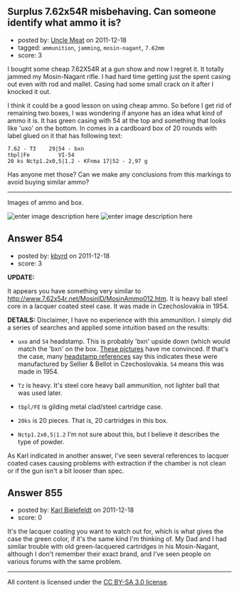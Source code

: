## Surplus 7.62x54R misbehaving. Can someone identify what ammo it is?

- posted by: [Uncle Meat](https://stackexchange.com/users/-1/49-uncle-meat) on 2011-12-18
- tagged: `ammunition`, `jamming`, `mosin-nagant`, `7.62mm`
- score: 3

I bought some cheap 7.62X54R at a gun show and now I regret it. It totally jammed my Mosin-Nagant rifle. I had hard time getting just the spent casing out even with rod and mallet. Casing had some small crack on it after I knocked it out. 

I think it could be a good lesson on using cheap ammo.
So before I get rid of remaining two boxes, I was wondering if anyone has an idea what kind of ammo it is. It has green casing with 54 at the top and something that looks like 'uxo' on the bottom. In comes in a cardboard box of 20 rounds with label glued on it that has following text:

    7.62 - Tž    29|54 - bxn
    tbpl|Fe         VI-54
    20 ks Nctp1.2x0,5|1.2 - KFnma 17|52 - 2,97 g

Has anyone met those?
Can we make any conclusions from this markings to avoid buying similar ammo?

---------
Images of ammo and box.

![enter image description here][1]
![enter image description here][2]


  [1]: http://i.stack.imgur.com/7wqT1.jpg
  [2]: http://i.stack.imgur.com/ukWOH.jpg


## Answer 854

- posted by: [kbyrd](https://stackexchange.com/users/-1/37-kbyrd) on 2011-12-18
- score: 3

<p><strong>UPDATE:</strong></p>

<p>It appears you have something very similar to <a href="http://www.7.62x54r.net/MosinID/MosinAmmo012.htm" rel="nofollow">http://www.7.62x54r.net/MosinID/MosinAmmo012.htm</a>. It is heavy ball steel core in a lacquer coated steel case. It was made in Czechoslovakia in 1954. </p>

<p><strong>DETAILS:</strong>
Disclaimer, I have no experience with this ammunition. I simply did a series of searches and applied some intuition based on the results:</p>

<ul>
<li><p><code>uxo</code> and <code>54</code> headstamp. This is probably 'bxn' upside down (which would match the 'bxn' on the box. <a href="http://62x54r.net/MosinID/MosinAmmoID06.htm" rel="nofollow">These pictures</a> have me convinced. If that's the case, many <a href="http://cartridgecollectors.org/headstampcodes.htm" rel="nofollow">headstamp references</a> say this indicates these were manufactured by Sellier &amp; Bellot in Czechoslovakia. <code>54</code> means this was made in 1954. </p></li>
<li><p><code>Tz</code> is heavy. It's steel core heavy ball ammunition, not lighter ball that was used later.</p></li>
<li><p><code>tbpl/FE</code> is gilding metal clad/steel cartridge case.</p></li>
<li><p><code>20ks</code> is 20 pieces. That is, 20 cartridges in this box.</p></li>
<li><p><code>Nctp1.2x0,5|1.2</code> I'm not sure about this, but I believe it describes the type of powder.</p></li>
</ul>

<p>As Karl indicated in another answer, I've seen several references to lacquer coated cases causing problems with extraction if the chamber is not clean or if the gun isn't a bit looser than spec.</p>



## Answer 855

- posted by: [Karl Bielefeldt](https://stackexchange.com/users/-1/288-karl-bielefeldt) on 2011-12-18
- score: 0

<p>It's the lacquer coating you want to watch out for, which is what gives the case the green color, if it's the same kind I'm thinking of.  My Dad and I had similar trouble with old green-lacquered cartridges in his Mosin-Nagant, although I don't remember their exact brand, and I've seen people on various forums with the same problem.</p>




---

All content is licensed under the [CC BY-SA 3.0 license](https://creativecommons.org/licenses/by-sa/3.0/).
